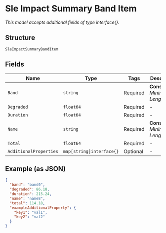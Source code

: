 
# Sle Impact Summary Band Item

*This model accepts additional fields of type interface{}.*

## Structure

`SleImpactSummaryBandItem`

## Fields

| Name | Type | Tags | Description |
|  --- | --- | --- | --- |
| `Band` | `string` | Required | **Constraints**: *Minimum Length*: `1` |
| `Degraded` | `float64` | Required | - |
| `Duration` | `float64` | Required | - |
| `Name` | `string` | Required | **Constraints**: *Minimum Length*: `1` |
| `Total` | `float64` | Required | - |
| `AdditionalProperties` | `map[string]interface{}` | Optional | - |

## Example (as JSON)

```json
{
  "band": "band0",
  "degraded": 86.18,
  "duration": 215.24,
  "name": "name8",
  "total": 114.18,
  "exampleAdditionalProperty": {
    "key1": "val1",
    "key2": "val2"
  }
}
```

